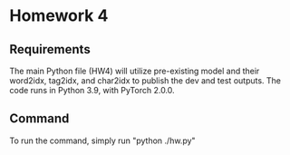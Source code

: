 # Homework 4
## Requirements
The main Python file (HW4) will utilize pre-existing model and their word2idx, tag2idx, and char2idx to publish the dev and test outputs. The code runs in Python 3.9, with PyTorch 2.0.0. 
## Command
To run the command, simply run "python ./hw.py"
